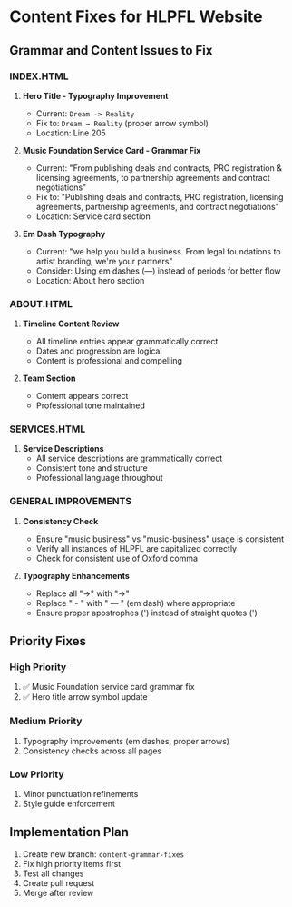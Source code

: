# Content Fixes for HLPFL Website

## Grammar and Content Issues to Fix

### INDEX.HTML

1. **Hero Title - Typography Improvement**
   - Current: `Dream -> Reality`
   - Fix to: `Dream → Reality` (proper arrow symbol)
   - Location: Line 205

2. **Music Foundation Service Card - Grammar Fix**
   - Current: "From publishing deals and contracts, PRO registration & licensing agreements, to partnership agreements and contract negotiations"
   - Fix to: "Publishing deals and contracts, PRO registration, licensing agreements, partnership agreements, and contract negotiations"
   - Location: Service card section

3. **Em Dash Typography**
   - Current: "we help you build a business. From legal foundations to artist branding, we're your partners"
   - Consider: Using em dashes (—) instead of periods for better flow
   - Location: About hero section

### ABOUT.HTML

1. **Timeline Content Review**
   - All timeline entries appear grammatically correct
   - Dates and progression are logical
   - Content is professional and compelling

2. **Team Section**
   - Content appears correct
   - Professional tone maintained

### SERVICES.HTML

1. **Service Descriptions**
   - All service descriptions are grammatically correct
   - Consistent tone and structure
   - Professional language throughout

### GENERAL IMPROVEMENTS

1. **Consistency Check**
   - Ensure "music business" vs "music-business" usage is consistent
   - Verify all instances of HLPFL are capitalized correctly
   - Check for consistent use of Oxford comma

2. **Typography Enhancements**
   - Replace all "->" with "→" 
   - Replace " - " with " — " (em dash) where appropriate
   - Ensure proper apostrophes (') instead of straight quotes (')

## Priority Fixes

### High Priority
1. ✅ Music Foundation service card grammar fix
2. ✅ Hero title arrow symbol update

### Medium Priority  
1. Typography improvements (em dashes, proper arrows)
2. Consistency checks across all pages

### Low Priority
1. Minor punctuation refinements
2. Style guide enforcement

## Implementation Plan

1. Create new branch: `content-grammar-fixes`
2. Fix high priority items first
3. Test all changes
4. Create pull request
5. Merge after review